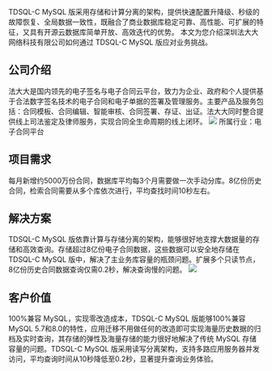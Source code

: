 TDSQL-C MySQL 版采用存储和计算分离的架构，提供快速配置升降级、秒级的故障恢复、全局数据一致性，既融合了商业数据库稳定可靠、高性能、可扩展的特征，又具有开源云数据库简单开放、高效迭代的优势。
本文为您介绍深圳法大大网络科技有限公司如何通过 TDSQL-C MySQL 版应对业务挑战。

## 公司介绍
法大大是国内领先的电子签名与电子合同云平台，致力为企业、政府和个人提供基于合法数字签名技术的电子合同和电子单据的签署及管理服务。主要产品及服务包括：合同模板、合同编辑、智能审核、合同签署、存证、出证。法大大同时整合提供线上司法鉴定及律师服务，实现合同全生命周期的线上闭环。
![](https://qcloudimg.tencent-cloud.cn/raw/b39fa4308ede44c8d38279b9fa778ac8.png)
所属行业：电子合同平台

## 项目需求
每月新增约5000万份合同，数据库平均每3个月需要做一次手动分库。8亿份历史合同，检索合同需要从多个库依次进行，平均查找时间10秒左右。

## 解决方案
TDSQL-C MySQL 版依靠计算与存储分离的架构，能够很好地支撑大数据量的存储和高效查询。存储超过8亿份电子合同数据，这些数据可以安全地存储在 TDSQL-C MySQL 版中，解决了主业务库容量的瓶颈问题。扩展多个只读节点，8亿份历史合同数据查询仅需0.2秒，解决查询慢的问题。
![](https://qcloudimg.tencent-cloud.cn/raw/a2ee7bc3227d0be74b52cda76ce35281.png)

## 客户价值
100%兼容 MySQL，实现零改造成本，TDSQL-C MySQL 版能够100%兼容 MySQL 5.7和8.0的特性，应用迁移不用做任何的改造即可实现海量历史数据的归档及实时查询，其存储的弹性及海量存储的能力很好地解决了传统 MySQL 存储容量的问题。TDSQL-C MySQL 版采用读写分离架构，支持多路应用服务器并发访问，平均查询时间从10秒降低至0.2秒，显著提升查询业务体验。
